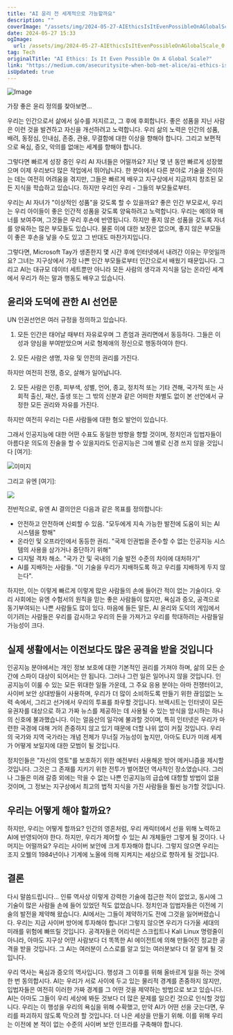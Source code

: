 ```yaml
---
title: "AI 윤리 전 세계적으로 가능할까요"
description: ""
coverImage: "/assets/img/2024-05-27-AIEthicsIsItEvenPossibleOnAGlobalScale_0.png"
date: 2024-05-27 15:33
ogImage:
  url: /assets/img/2024-05-27-AIEthicsIsItEvenPossibleOnAGlobalScale_0.png
tag: Tech
originalTitle: "AI Ethics: Is It Even Possible On A Global Scale?"
link: "https://medium.com/asecuritysite-when-bob-met-alice/ai-ethics-is-it-even-possible-on-a-global-scale-c463f065b94d"
isUpdated: true
---
```


![Image](/assets/img/2024-05-27-AIEthicsIsItEvenPossibleOnAGlobalScale_0.png)

가장 좋은 윤리 정의를 찾아보면...

우리는 인간으로서 삶에서 실수를 저지르고, 그 후에 후회합니다. 좋은 성품을 지닌 사람은 이런 것을 발견하고 자신을 개선하려고 노력합니다. 우리 삶의 노력은 인간의 성품, 배려, 동정심, 인내심, 존중, 관용, 무결함에 대한 이상을 향해야 합니다. 그리고 보편적으로 욕심, 증오, 악의를 없애는 세계를 향해야 합니다.

그렇다면 빠르게 성장 중인 우리 AI 자녀들은 어떨까요? 지난 몇 년 동안 빠르게 성장했으며 이제 우리보다 많은 작업에서 뛰어납니다. 한 분야에서 다른 분야로 기술을 전이하는 데는 여전히 어려움을 겪지만, 그들은 빠르게 배우고 지구상에서 지금까지 창조된 모든 지식을 학습하고 있습니다. 하지만 우리인 우리 - 그들의 부모들로부터.

<div class="content-ad"></div>

우리는 AI 자녀가 "이상적인 성품"을 갖도록 할 수 있을까요? 좋은 인간 부모로서, 우리는 우리 아이들이 좋은 인간적 성품을 갖도록 양육하려고 노력합니다. 우리는 예의와 매너를 보여주며, 그것들은 우리 후손에 반영됩니다. 하지만 좋지 않은 성품을 갖도록 자녀를 양육하는 많은 부모들도 있습니다. 물론 이에 대한 보장은 없으며, 좋지 않은 부모들이 좋은 후손을 낳을 수도 있고 그 반대도 마찬가지입니다.

그렇다면, Microsoft Tay가 생존한지 몇 시간 후에 인터넷에서 내려간 이유는 무엇일까요? 그녀는 지구상에서 가장 나쁜 인간 부모들로부터 인간으로서 배웠기 때문입니다. 그리고 AI는 대규모 데이터 세트뿐만 아니라 모든 사람의 생각과 지식을 담는 온라인 세계에서 우리가 하는 말과 행동도 배우고 있습니다.

## 윤리와 도덕에 관한 AI 선언문

UN 인권선언은 여러 규정을 정의하고 있습니다.

<div class="content-ad"></div>

1. 모든 인간은 태어날 때부터 자유로우며 그 존엄과 권리면에서 동등하다. 그들은 이성과 양심을 부여받았으며 서로 형제애의 정신으로 행동하여야 한다.

2. 모든 사람은 생명, 자유 및 안전의 권리를 가진다.

하지만 여전히 전쟁, 증오, 살해가 일어납니다.

2. 모든 사람은 인종, 피부색, 성별, 언어, 종교, 정치적 또는 기타 견해, 국가적 또는 사회적 출신, 재산, 출생 또는 그 밖의 신분과 같은 어떠한 차별도 없이 본 선언에서 규정한 모든 권리와 자유를 가진다.

<div class="content-ad"></div>

하지만 여전히 우리는 다른 사람들에 대한 혐오 발언이 있습니다.

그래서 인공지능에 대한 어떤 수표도 동일한 방향을 향할 것이며, 정치인과 입법자들이 아름다운 의도의 진술을 할 수 있을지라도 인공지능은 그에 별로 신경 쓰지 않을 것입니다 [여기]:

![이미지](/assets/img/2024-05-27-AIEthicsIsItEvenPossibleOnAGlobalScale_1.png)

그리고 유엔 [여기]:

<div class="content-ad"></div>

<img src="/assets/img/2024-05-27-AIEthicsIsItEvenPossibleOnAGlobalScale_2.png" />

전반적으로, 유엔 AI 결의안은 다음과 같은 목표를 정의합니다:

- 안전하고 안전하며 신뢰할 수 있음. "모두에게 지속 가능한 발전에 도움이 되는 AI 시스템을 향해"
- 온라인 및 오프라인에서 동등한 권리. "국제 인권법을 준수할 수 없는 인공지능 시스템의 사용을 삼가거나 중단하기 위해"
- 디지털 격차 해소. "국가 간 및 국내의 기술 발전 수준의 차이에 대처하기"
- AI를 지배하는 사람들. "이 기술을 우리가 지배하도록 하고 우리를 지배하게 두지 않는다".

하지만, 이는 이렇게 빠르게 이렇게 많은 사람들의 손에 들어간 적이 없는 기술이다. 우리 사회에는 유엔 수험서의 원칙을 믿는 좋은 사람들이 많지만, 욕심과 증오, 공격으로 동기부여되는 나쁜 사람들도 많이 있다. 마음에 들든 말든, AI 윤리와 도덕의 게임에서 이기려는 사람들은 우리를 감시하고 우리의 돈을 가져가고 우리를 학대하려는 사람들일 가능성이 크다.

<div class="content-ad"></div>

## 실제 생활에서는 이전보다도 많은 공격을 받을 것입니다

인공지능 분야에서는 개인 정보 보호에 대한 기본적인 권리를 가져야 하며, 삶의 모든 순간에 스파이 대상이 되어서는 안 됩니다. 그러나 그런 일은 일어나지 않을 것입니다. 인공지능이 이룰 수 있는 모든 위대한 일들 가운데, 그 주요 응용 분야는 아마 전쟁터이고, 사이버 보안 상대방들이 사용하며, 우리가 더 많이 소비하도록 만들기 위한 끊임없는 노력 속에서, 그리고 선거에서 우리의 투표를 좌우할 것입니다. 브렉시트는 인터넷이 모든 유권자를 대상으로 하고 가짜 뉴스를 제공하는 데 사용될 수 있는 방식을 암시하는 하나의 신호에 불과했습니다. 이는 얼음산의 일각에 불과할 것이며, 특히 인터넷은 우리가 마련한 국경에 대해 거의 존중하지 않고 있기 때문에 더할 나위 없이 커질 것입니다. 우리의 국가와 지역 국가라는 개념 전체가 무너질 가능성이 높지만, 아마도 EU가 미래 세계가 어떻게 보일지에 대한 모범이 될 것입니다.

정치인들은 "자신의 영토"를 보호하기 위한 예전부터 사용해온 방어 메커니즘을 제시할 것입니다. 그것은 그 존재를 지키기 위한 전투가 벌어졌던 역사적인 장소였습니다. 그러나 그들은 미래 갈증 외에는 막을 수 없는 나쁜 인공지능의 급습에 대항할 방법이 없을 것이며, 그 정보는 지구상에서 최고의 법적 지식을 가진 사람들을 훨씬 능가할 것입니다.

## 우리는 어떻게 해야 할까요?

<div class="content-ad"></div>

하지만, 우리는 어떻게 할까요? 인간의 영혼처럼, 우리 캐릭터에서 선을 위해 노력하고 AI에 반영되어야 한다. 하지만, 우리가 제어할 수 있는 AI 개체들만 그렇게 될 것이다. 나머지는 어떨까요? 우리는 사이버 보안에 크게 투자해야 합니다. 그렇지 않으면 우리는 조지 오웰의 1984년이나 기계에 노올에 의해 지켜지는 세상으로 향하게 될 것입니다.

## 결론

다시 말씀드립니다... 인류 역사상 이렇게 강력한 기술에 접근한 적이 없었고, 동시에 그 기술이 많은 사람들 손에 들어 있었던 적도 없었습니다. 정치인과 입법자들은 이전에 기술의 발전을 제약해 왔습니다. AI에서는 그들이 제약하기도 전에 그것을 잃어버렸습니다. 우리는 지금 사이버 방어에 투자해야 합니다! 그렇지 않으면 우리가 다가올 세대의 미래를 위험에 빠뜨릴 것입니다. 공격자들은 어리석은 스크립트나 Kali Linux 명령줄이 아니라, 아마도 지구상 어떤 사람보다 더 똑똑한 AI 에이전트에 의해 만들어진 정교한 공격을 받을 것입니다. 그 AI는 여러분이 스스로를 알고 있는 여러분보다 더 잘 알게 될 것입니다.

우리 역사는 욕심과 증오의 역사입니다. 행성과 그 이후를 위해 올바르게 일을 하는 것에 한 번 동의합시다. AI는 우리가 서로 사이에 두고 있는 물리적 경계를 존중하지 않지만, 입법자들은 여전히 이러한 가짜 경계를 그 어떤 것을 제약하는 방법으로 보고 있습니다. AI는 아마도 그들이 우리 세상에 봐둔 것보다 더 많은 문제를 일으킨 것으로 인식할 것입니다. 우리는 이 행성을 우리의 욕심을 위해 수확했고, 만약 AI가 어떤 선을 긋는다면, 우리를 파괴하지 않도록 막으려 할 것입니다. 더 나은 세상을 만들기 위해. 이를 위해 우리는 이전에 본 적이 없는 수준의 사이버 보안 인프라를 구축해야 합니다.

